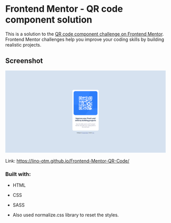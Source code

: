 # Frontend Mentor - QR code component solution

This is a solution to the [QR code component challenge on Frontend Mentor](https://www.frontendmentor.io/challenges/qr-code-component-iux_sIO_H). Frontend Mentor challenges help you improve your coding skills by building realistic projects. 

## Screenshot

![](/Frontend-Mentor-QR-code-component.png)

Link: https://lino-otm.github.io/Frontend-Mentor-QR-Code/

### Built with:

- HTML
- CSS
- SASS

- Also used normalize.css library to reset the styles.

